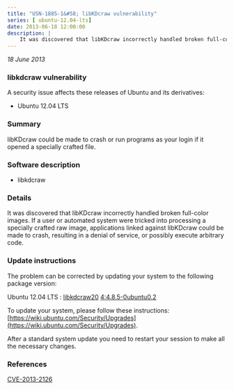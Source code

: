 ```yaml
---
title: "USN-1885-1&#58; libKDcraw vulnerability"
series: [ ubuntu-12.04-lts]
date: 2013-06-18 12:00:00
description: |
    It was discovered that libKDcraw incorrectly handled broken full-color images. If a user or automated system were tricked into processing a specially crafted raw image, applications linked against libKDcraw could be made to crash, resulting in a denial of service, or possibly execute arbitrary code. 
--- 
```

 
 

*18 June 2013*

### libkdcraw vulnerability

A security issue affects these releases of Ubuntu and its derivatives:

* Ubuntu 12.04 LTS

### Summary

libKDcraw could be made to crash or run programs as your login if it opened a specially crafted file.

### Software description

* libkdcraw 

### Details

It was discovered that libKDcraw incorrectly handled broken full-color images. If a user or automated system were tricked into processing a specially crafted raw image, applications linked against libKDcraw could be made to crash, resulting in a denial of service, or possibly execute arbitrary code. 

### Update instructions

The problem can be corrected by updating your system to the following package version:

Ubuntu 12.04 LTS
 : [libkdcraw20](https://launchpad.net/ubuntu/+source/libkdcraw) <span> [4:4.8.5-0ubuntu0.2](https://launchpad.net/ubuntu/+source/libkdcraw/4:4.8.5-0ubuntu0.2) </span> 

To update your system, please follow these instructions: [https://wiki.ubuntu.com/Security/Upgrades](https://wiki.ubuntu.com/Security/Upgrades).

After a standard system update you need to restart your session to make all the necessary changes. 

### References

 
 [CVE-2013-2126](http://people.ubuntu.com/~ubuntu-security/cve/CVE-2013-2126)
 

